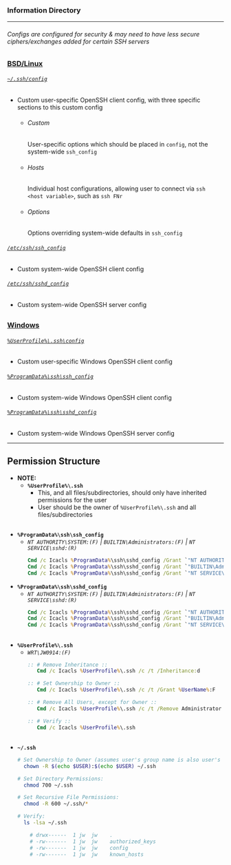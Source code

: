 
### Information Directory ###
---

###### Configs are configured for security & may need to have less secure ciphers/exchanges added for certain SSH servers ######

### [BSD/Linux](BSD-Linux) ###
  ###### [_`~/.ssh/config`_](BSD-Linux/config) ######
  - Custom user-specific OpenSSH client config, with three specific sections to this custom config
    - ###### Custom ######
      User-specific options which should be placed in `config`, not the system-wide `ssh_config`
    - ###### Hosts ######
      Individual host configurations, allowing user to connect via `ssh <host variable>`, such as `ssh FNr`
    - ###### Options ######
      Options overriding system-wide defaults in `ssh_config`
  ###### [_`/etc/ssh/ssh_config`_](BSD-Linux/ssh_config) ######
  - Custom system-wide OpenSSH client config
  ###### [_`/etc/ssh/sshd_config`_](BSD-Linux/sshd_config) ######  
  - Custom system-wide OpenSSH server config

##

### [Windows](Windows) ###
  ###### [_`%UserProfile%\.ssh\config`_](Windows/config) ######
  - Custom user-specific Windows OpenSSH client config
  ###### [_`%ProgramData%\ssh\ssh_config`_](Windows/ssh_config) ######
  - Custom system-wide Windows OpenSSH client config
  ###### [_`%ProgramData%\ssh\sshd_config`_](Windows/sshd_config) ######
  - Custom system-wide Windows OpenSSH server config
---

## Permission Structure ##
- **NOTE:**
  - **`%UserProfile%\.ssh`**
    - This, and all files/subdirectories, should only have inherited permissions for the user
    - User should be the owner of `%UserProfile%\.ssh` and all files/subdirectories
##

- **`%ProgramData%\ssh\ssh_config`**
  - _`NT AUTHORITY\SYSTEM:(F)` | `BUILTIN\Administrators:(F)` | `NT SERVICE\sshd:(R)`_
    ```bat
    Cmd /c Icacls %ProgramData%\ssh\sshd_config /Grant `"NT AUTHORITY\SYSTEM`":F
    Cmd /c Icacls %ProgramData%\ssh\sshd_config /Grant `"BUILTIN\Administrators`":F
    Cmd /c Icacls %ProgramData%\ssh\sshd_config /Grant `"NT SERVICE\sshd`":F
    ```
- **`%ProgramData%\ssh\sshd_config`**
  - _`NT AUTHORITY\SYSTEM:(F)` | `BUILTIN\Administrators:(F)` | `NT SERVICE\sshd:(R)`_
    ```bat
    Cmd /c Icacls %ProgramData%\ssh\sshd_config /Grant `"NT AUTHORITY\SYSTEM`":F
    Cmd /c Icacls %ProgramData%\ssh\sshd_config /Grant `"BUILTIN\Administrators`":F
    Cmd /c Icacls %ProgramData%\ssh\sshd_config /Grant `"NT SERVICE\sshd`":F
    ```
##

- **`%UserProfile%\.ssh`**
  - _`WRT\JW0914:(F)`_
    ```bat
    :: # Remove Inheritance ::
       Cmd /c Icacls %UserProfile%\.ssh /c /t /Inheritance:d

    :: # Set Ownership to Owner ::
       Cmd /c Icacls %UserProfile%\.ssh /c /t /Grant %UserName%:F

    :: # Remove All Users, except for Owner ::
       Cmd /c Icacls %UserProfile%\.ssh /c /t /Remove Administrator BUILTIN\Administrators BUILTIN Everyone System Users

    :: # Verify ::
       Cmd /c Icacls %UserProfile%\.ssh
    ```
##

- **`~/.ssh`**
  ```bash
  # Set Ownership to Owner (assumes user's group name is also user's name)
    chown -R $(echo $USER):$(echo $USER) ~/.ssh

  # Set Directory Permissions:
    chmod 700 ~/.ssh

  # Set Recursive File Permissions:
    chmod -R 600 ~/.ssh/*

  # Verify: 
    ls -lsa ~/.ssh
  
      # drwx------  1 jw  jw    .
      # -rw-------  1 jw  jw    authorized_keys
      # -rw-------  1 jw  jw    config
      # -rw-------  1 jw  jw    known_hosts
  ```
